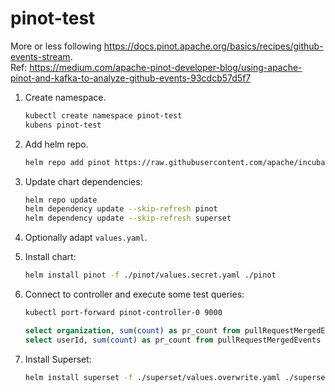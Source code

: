 # pinot-test

More or less following https://docs.pinot.apache.org/basics/recipes/github-events-stream.  
Ref: https://medium.com/apache-pinot-developer-blog/using-apache-pinot-and-kafka-to-analyze-github-events-93cdcb57d5f7

1. Create namespace.
    ```bash
    kubectl create namespace pinot-test
    kubens pinot-test
    ```

1. Add helm repo.
    ```bash
    helm repo add pinot https://raw.githubusercontent.com/apache/incubator-pinot/master/kubernetes/helm
    ```

1. Update chart dependencies:
    ```bash
    helm repo update
    helm dependency update --skip-refresh pinot
    helm dependency update --skip-refresh superset
    ```

1. Optionally adapt `values.yaml`.

1. Install chart:
    ```bash
    helm install pinot -f ./pinot/values.secret.yaml ./pinot
    ```

1. Connect to controller and execute some test queries:
    ```bash
    kubectl port-forward pinot-controller-0 9000
    ```
    ```sql
    select organization, sum(count) as pr_count from pullRequestMergedEvents group by organization order by pr_count desc limit 10
    select userId, sum(count) as pr_count from pullRequestMergedEvents group by userId order by pr_count desc limit 10
    ```

1. Install Superset:
    ```bash
    helm install superset -f ./superset/values.overwrite.yaml ./superset
    ```
